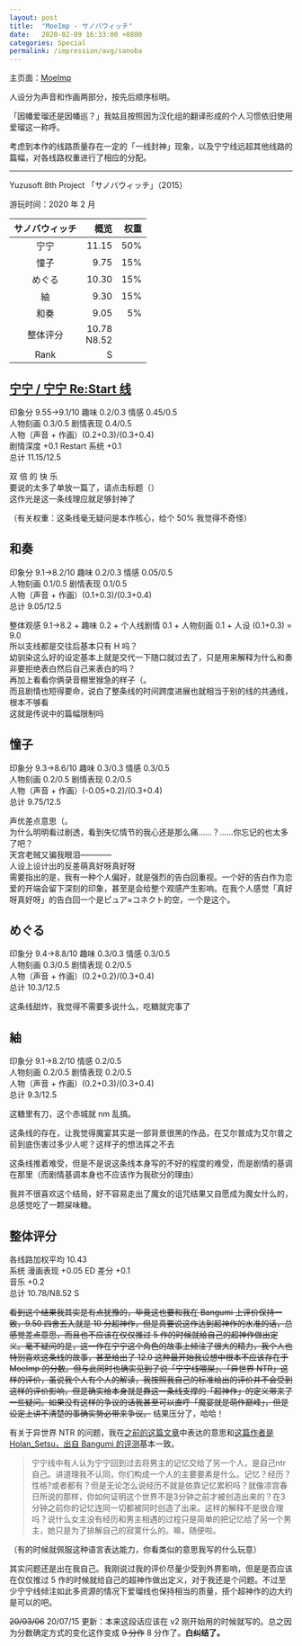 ```yaml
---
layout: post
title:  "MoeImp - サノバウィッチ"
date:   2020-02-09 16:33:00 +0800
categories: Special
permalink: /impression/avg/sanoba
---
```


主页面：[MoeImp](http://yoro.xyz/impression/avg)

人设分为声音和作画两部分，按先后顺序标明。

「因幡爱瑠还是因幡巡？」我姑且按照因为汉化组的翻译形成的个人习惯依旧使用爱瑠这一称呼。

考虑到本作的线路质量存在一定的「一线封神」现象，以及宁宁线远超其他线路的篇幅，对各线路权重进行了相应的分配。

---

Yuzusoft 8th Project 「サノバウィッチ」（2015）

游玩时间：2020 年 2 月

| サノバウィッチ | 概览 |权重|
| :---------------: |---: |---: |
| 宁宁 | 11.15 |50%|
| 憧子 | 9.75 |15%|
| めぐる | 10.30 |15%|
| 紬 | 9.30 |15%|
| 和奏 | 9.05 |5%|
| 整体评分 |10.78<br />N8.52||
| Rank |  S  ||

## [宁宁 / 宁宁 Re:Start 线](http://yoro.xyz/kawaiigirls/2020/02/06/sanoba-nene.html)

印象分 9.55→9.1/10 趣味 0.2/0.3 情感 0.45/0.5<br />
人物刻画 0.3/0.5 剧情表现 0.4/0.5<br />
人物（声音 + 作画）(0.2+0.3)/(0.3+0.4)<br />
剧情深度 +0.1 Restart 系统 +0.1<br />
总计 11.15/12.5

双  倍  的  快  乐<br />
要说的太多了单放一篇了，请点击标题（）<br />
这作光是这一条线理应就足够封神了

（有关权重：这条线毫无疑问是本作核心，给个 50% 我觉得不奇怪）

## 和奏

印象分 9.1→8.2/10 趣味 0.2/0.3 情感 0.05/0.5<br />
人物刻画 0.1/0.5 剧情表现 0.1/0.5<br />
人物（声音 + 作画）(0.1+0.3)/(0.3+0.4)<br />
总计 9.05/12.5

整体观感 9.1→8.2 + 趣味 0.2 + 个人线剧情 0.1 + 人物刻画 0.1 + 人设 (0.1+0.3) = 9.0<br />
所以支线都是交往后基本只有 H 吗？<br />
幼驯染这么好的设定基本上就是交代一下随口就过去了，只是用来解释为什么和奏非要拒绝表白然后自己来表白的吗？<br />
再加上看看你俩录音棚里猴急的样子（。<br />
而且剧情也短得要命，说白了整条线的时间跨度进展也就相当于别的线的共通线，根本不够看<br />
这就是传说中的篇幅限制吗

## 憧子

印象分 9.3→8.6/10 趣味 0.3/0.3 情感 0.3/0.5<br />
人物刻画 0.2/0.5 剧情表现 0.2/0.5<br />
人物（声音 + 作画）(-0.05+0.2)/(0.3+0.4)<br />
总计 9.75/12.5

声优差点意思（。<br />
为什么明明看过剧透，看到失忆情节的我心还是那么痛……？……你忘记的也太多了吧？<br />
天宫老贼又骗我眼泪————<br />
人设上设计出的反差萌真好呀真好呀<br />
需要指出的是，我有一种个人偏好，就是强烈的告白回重视。一个好的告白作为恋爱的开端会留下深刻的印象，甚至是会给整个观感产生影响。在我个人感觉「真好呀真好呀」的告白回一个是ピュア×コネクト的空，一个是这个。

## めぐる

印象分 9.4→8.8/10 趣味 0.3/0.3 情感 0.3/0.5<br />
人物刻画 0.3/0.5 剧情表现 0.2/0.5<br />
人物（声音 + 作画）(0.2+0.2)/(0.3+0.4)<br />
总计 10.3/12.5

这条线甜炸，我觉得不需要多说什么，吃糖就完事了

## 紬

印象分 9.1→8.2/10 情感 0.2/0.5<br />
人物刻画 0.2/0.5 剧情表现 0.2/0.5<br />
人物（声音 + 作画）(0.2+0.3)/(0.3+0.4)<br />
总计 9.3/12.5

这糖里有刀，这个赤城就 nm 乱搞。

这条线的存在，让我觉得魔宴其实是一部背景很黑的作品，在艾尔普成为艾尔普之前到底伤害过多少人呢？这样子的想法挥之不去

这条线推着难受，但是不是说这条线本身写的不好的程度的难受，而是剧情的基调在那里（而剧情基调本身也不应该作为我砍分的理由）

我并不很喜欢这个结局，好不容易走出了魔女的诅咒结果又自愿成为魔女什么的，总感觉吃了一颗屎味糖。

## 整体评分

各线路加权平均 10.43<br />
系统 漫画表现 +0.05 ED 差分 +0.1<br />
音乐 +0.2<br />
总计 10.78/N8.52 S

~~看到这个结果我其实是有点犹豫的，毕竟这也要和我在 Bangumi 上评价保持一致，9.50 四舍五入就是 10 分超神作，但是真要说这作达到超神作的水准的话，总感觉差点意思，而且也不应该在仅仅推过 5 作的时候就给自己的超神作做出定义。毫不疑问的是，这一作在宁宁这个角色的故事上倾注了很大的精力，我个人也特别喜欢这条线的故事，甚至给出了 12.0 这种最开始我设想中根本不应该存在于 MoeImp 的分数。但与此同时也确实见到了说「宁宁线喂屎」、「异世界 NTR」这样的评价，虽说我个人有个人的解读，我按照我自己的标准给出的评价并不会受到这样的评价影响，但是确实给本身就是靠这一条线支撑的「超神作」的定义带来了一些疑问。如果没有这样的争议的话我甚至可以直呼「魔宴就是萌作巅峰」，但是设定上讲不清楚的事确实势必带来争议。~~ 结果压分了，哈哈！

有关于异世界 NTR 的问题，我在[之前的这篇文章](http://yoro.xyz/kawaiigirls/2020/02/06/sanoba-nene.html)中表达的意思和[这篇作者是 Holan_Setsu，出自 Bangumi 的评测](http://bgm.tv/blog/272846)基本一致。

> 宁宁线中有人认为宁宁回到过去将男主的记忆交给了另一个人，是自己ntr自己。讲道理我不认同，你们构成一个人的主要要素是什么。记忆？经历？性格?或者都有？但是无论怎么说经历不就是依靠记忆累积吗？就像凉宫春日所说的那样，你如何证明这个世界不是3分钟之前才被创造出来的？在3分钟之前你的记忆连同一切都被同时创造了出来。这样的解释不是很合理吗？说什么女主没有经历和男主相遇的过程只是简单的把记忆给了另一个男主，她只是为了排解自己的寂寞什么的。嘛，随便啦。

（有的时候就佩服这种语言表达能力，你看类似的意思我写的什么玩意）

其实问题还是出在我自己。我刚说过我的评价尽量少受到外界影响，但是是否应该在仅仅推过 5 作的时候就给自己的超神作做出定义，对于我还是个问题。不过至少宁宁线倾注如此多资源的情况下爱瑠线也保持相当的质量，搭个超神作的边大约是可以的吧。

~~20/03/06~~ 20/07/15 更新：本来这段话应该在 v2 刚开始用的时候就写的。总之因为分数确定方式的变化这作变成 ~~9 分作~~ 8 分作了。**白纠结了。**
